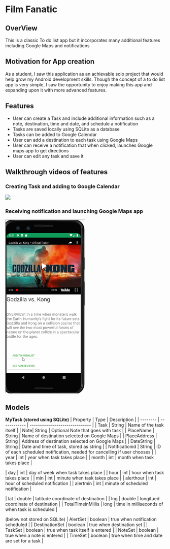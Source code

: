 # Film Fanatic

## OverView
This is a classic To do list app but it incorporates many additional features including Google Maps and notifications

## Motivation for App creation
As a student, I saw this application as an achievable solo project that would help grow my Android development skills. Though
the concept of a to do list app is very simple, I saw the opportunity to enjoy making this app and expanding upon it with
more advanced features.



## Features
- User can create a Task and include additional information such as a note, destination, time and date, and schedule a notification
- Tasks are saved locally using SQLite as a database
- Tasks can be added to Google Calendar
- User can add a destination to each task using Google Maps
- User can receive a notification that when clicked, launches Google maps app to get directions
- User can edit any task and save it


## Walkthrough videos of features

### Creating Task and adding to Google Calendar
<img src="https://github.com/Gregbgarman/Film_Fanatic/blob/master/walkthrough1.gif" width=250><br>


### Receiving notification and launching Google Maps app
<img src="https://github.com/Gregbgarman/Film_Fanatic/blob/master/filmfan2.gif" width=250><br>


## Models
**MyTask (stored using SQLite)**
| Property | Type         | Description                    |
| -------- | ------------ | ------------------------------ |
| Task | String       | Name of the task itself    |
| Note| String        | Optional Note that goes with task |
| PlaceName  | String        | Name of destination selected on Google Maps           |
| PlaceAddress | String        | Address of destination selected on Google Maps           |
| DateString | String       | Date and time of task, stored as string        |
| Notificationid | String      | ID of each scheduled notification, needed for cancelling if user chooses        |
| year     | int         | year when task takes place |
| month     | int         | month when task takes place |

| day | int        | day of week when task takes place           |
| hour | int       | hour when task takes place       |
| min | int      | minute when task takes place        |
| alerthour    | int         | hour of scheduled notification |
| alertmin     | int         | minute of scheduled notification |

| lat | double        | latitude coordinate of destination           |
| lng | double       | longitued coordinate of destination      |
| TotalTimeinMillis | long      | time in milliseconds of when task is scheduled        |

(below not stored on SQLite)
| AlertSet    | boolean         | true when notification scheduled |
| DestinationSet     | boolean         | true when destination set |
| TaskSet    | boolean         | true when task itself is entered |
| NoteSet     | boolean         | true when a note is entered |
| TimeSet    | boolean         | true when time and date are set for a task |



